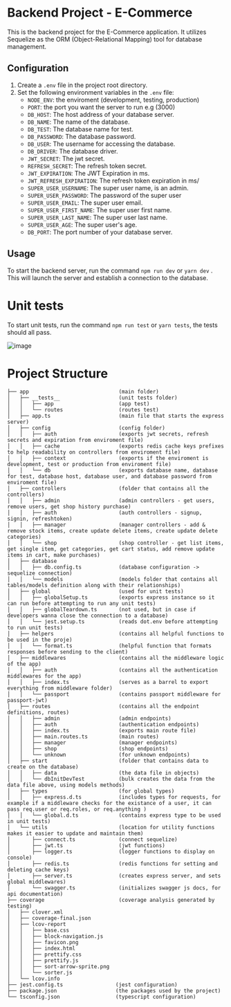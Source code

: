 # Backend Project - E-Commerce

This is the backend project for the E-Commerce application. It utilizes Sequelize as the ORM (Object-Relational Mapping) tool for database management.

## Configuration

1. Create a `.env` file in the project root directory.
2. Set the following environment variables in the `.env` file:
    - `NODE_ENV`: the enviroment (development, testing, production)
    - `PORT`: the port you want the server to run e.g (3000)
    - `DB_HOST`: The host address of your database server.
    - `DB_NAME`: The name of the database.
    - `DB_TEST`: The database name for test.
    - `DB_PASSWORD`: The database password.
    - `DB_USER`: The username for accessing the database.
    - `DB_DRIVER`: The database driver.
    - `JWT_SECRET`: The jwt secret.
    - `REFRESH_SECRET`: The refresh token secret.
    - `JWT_EXPIRATION`: The JWT Expiration in ms.
    - `JWT_REFRESH_EXPIRATION`: The refresh token expiration in ms/
    - `SUPER_USER_USERNAME`: The super user name, is an admin.
    - `SUPER_USER_PASSWORD`: The password of the super user
    - `SUPER_USER_EMAIL`: The super user email.
    - `SUPER_USER_FIRST_NAME`: The super user first name.
    - `SUPER_USER_LAST_NAME`: The super user last name.
    - `SUPER_USER_AGE`: The super user's age.
    - `DB_PORT`: The port number of your database server.
 
## Usage

To start the backend server, run the command `npm run dev` or `yarn dev` . This will launch the server and establish a connection to the database.

# Unit tests

To start unit tests, run the command `npm run test` or `yarn tests`, the tests should all pass.

![image](https://github.com/user-attachments/assets/d9d7263e-5bb1-4627-b41d-843dbc3d7399)

# Project Structure

```
├── app                             (main folder)
│   ├── __tests__                   (unit tests folder)
│   │   ├── app                     (app test)
│   │   └── routes                  (routes test)
│   ├── app.ts                      (main file that starts the express server)
│   ├── config                      (config folder)
│   │   ├── auth                    (exports jwt secrets, refresh secrets and expiration from enviroment file)
│   │   ├── cache                   (exports redis cache keys prefixes to help readability on controllers from enviroment file)
│   │   ├── context                 (exports if the enviroment is development, test or production from enviroment file)
│   │   └── db                      (exports database name, database for test, database host, database user, and database password from enviroment file)
│   ├── controllers                 (folder that contains all the controllers)
│   │   ├── admin                   (admin controllers - get users, remove users, get shop history purchase)
│   │   ├── auth                    (auth controllers - signup, signin, refreshtoken)
│   │   ├── manager                 (manager controllers - add & remove stock items, create update delete items, create update delete categories)
│   │   └── shop                    (shop controller - get list items, get single item, get categories, get cart status, add remove update items in cart, make purchases)
│   ├── database
│   │   ├── db.config.ts            (database configuration -> sequelize connection)
│   │   └── models                  (models folder that contains all tables/models definition along with their relationships)
│   ├── global                      (used for unit tests)
│   │   ├── globalSetup.ts          (exports express instance so it can run before attempting to run any unit tests)
│   │   ├── globalTeardown.ts       (not used, but in case if developers wanna close the connection to a database)
│   │   └── jest.setup.ts           (reads dot.env before attempting to run unit tests)
│   ├── helpers                     (contains all helpful functions to be used in the proje)
│   │   └── format.ts               (helpful function that formats responses before sending to the client)
│   ├── middlewares                 (contains all the middleware logic of the app)
│   │   ├── auth                    (contains all the authentication middlewares for the app)
│   │   ├── index.ts                (serves as a barrel to export everything from middleware folder)
│   │   └── passport                (contains passport middleware for passport-jwt)
│   ├── routes                      (contains all the endpoint definitions, routes)
│   │   ├── admin                   (admin endpoints)
│   │   ├── auth                    (authentication endpoints)
│   │   ├── index.ts                (exports main route file)
│   │   ├── main.routes.ts          (main routes)
│   │   ├── manager                 (manager endpoints)
│   │   ├── shop                    (shop endpoints)
│   │   └── unknown                 (for unknown endpoints)
│   ├── start                       (folder that contains data to create on the database)
│   │   ├── data                    (the data file in objects)
│   │   └── dbInitDevTest           (bulk creates the data from the data file above, using models methods)
│   ├── types                       (for global types)
│   │   ├── express.d.ts            (includes types for requests, for example if a middleware checks for the existance of a user, it can pass req.user or req.roles, or req.anything )
│   │   └── global.d.ts             (contains express type to be used in unit tests)
│   └── utils                       (location for utility functions makes it easier to update and maintain them)
│       ├── connect.ts              (connect sequelize)
│       ├── jwt.ts                  (jwt functions)
│       ├── logger.ts               (logger functions to display on console)
│       ├── redis.ts                (redis functions for setting and deleting cache keys)
│       ├── server.ts               (creates express server, and sets global middlewares)
│       └── swagger.ts              (initializes swagger js docs, for api documentation)
├── coverage                        (coverage analysis generated by testing)
│   ├── clover.xml
│   ├── coverage-final.json
│   ├── lcov-report
│   │   ├── base.css
│   │   ├── block-navigation.js
│   │   ├── favicon.png
│   │   ├── index.html
│   │   ├── prettify.css
│   │   ├── prettify.js
│   │   ├── sort-arrow-sprite.png
│   │   └── sorter.js
│   └── lcov.info
├── jest.config.ts                 (jest configuration)
├── package.json                   (the packages used by the project)
└── tsconfig.json                  (typescript configuration)
```
